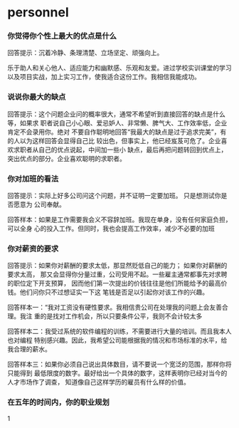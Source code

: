 # personnel

### 你觉得你个性上最大的优点是什么

回答提示：沉着冷静、条理清楚、立场坚定、顽强向上。

乐于助人和关心他人、适应能力和幽默感、乐观和友爱。进过学校实训课堂的学习以及项目实战，加上实习工作，使我适合这份工作。我相信我能成功。

### 说说你最大的缺点

回答提示：这个问题企业问的概率很大，通常不希望听到直接回答的缺点是什么等，如果求
职者说自己小心眼、爱忌妒人、非常懒、脾气大、工作效率低，企业肯定不会录用你。绝对
不要自作聪明地回答“我最大的缺点是过于追求完美”，有的人以为这样回答会显得自己比
较出色，但事实上，他已经岌芨可危了。企业喜欢求职者从自己的优点说起，中间加一些小
缺点，最后再把问题转回到优点上，突出优点的部分。企业喜欢聪明的求职者。

### 你对加班的看法

回答提示：实际上好多公司问这个问题，并不证明一定要加班。 只是想测试你是否愿意为
公司奉献。

回答样本：如果是工作需要我会义不容辞加班。我现在单身，没有任何家庭负担，可以全身
心的投入工作。但同时，我也会提高工作效率，减少不必要的加班

### 你对薪资的要求

回答提示：如果你对薪酬的要求太低，那显然贬低自己的能力； 如果你对薪酬的要求太高，
那又会显得你分量过重，公司受用不起。一些雇主通常都事先对求聘的职位定下开支预算，
因而他们第一次提出的价钱往往是他们所能给予的最高价钱。他们问你只不过想证实一下这
笔钱是否足以引起你对该工作的兴趣。

回答样本一：“我对工资没有硬性要求。我相信贵公司在处理我的问题上会友善合理。我注
重的是找对工作机会，所以只要条件公平，我则不会计较太多

回答样本二：我受过系统的软件编程的训练，不需要进行大量的培训。而且我本人也对编程
特别感兴趣。因此，我希望公司能根据我的情况和市场标准的水平，给我合理的薪水。

回答样本三：如果你必须自己说出具体数目，请不要说一个宽泛的范围，那样你将只能得到
最低限度的数字。最好给出一个具体的数字，这样表明你已经对当今的人才市场作了调查，
知道像自己这样学历的雇员有什么样的价值。

### 在五年的时间内，你的职业规划



1
